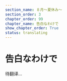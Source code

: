 ```yaml
---
section_name: ８月～夏休み～
section_order: 3
chapter_order: 99
chapter_name: 告白なわけで
show_chapter_order: True
status: translating
---
```


# 告白なわけで
待翻译...
